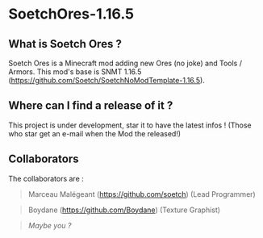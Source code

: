 # SoetchOres-1.16.5
## What is Soetch Ores ?
Soetch Ores is a Minecraft mod adding new Ores (no joke) and Tools / Armors. This mod's base is SNMT 1.16.5 (https://github.com/Soetch/SoetchNoModTemplate-1.16.5).

## Where can I find a release of it ? 
This project is under development, star it to have the latest infos ! (Those who star get an e-mail when the Mod the released!)

## Collaborators
The collaborators are :
> Marceau Malégeant (https://github.com/soetch) (Lead Programmer)

> Boydane (https://github.com/Boydane) (Texture Graphist)

> *Maybe you ?*
